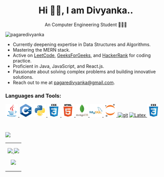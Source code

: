 <h1 align="center">Hi 👋🏻, I am Divyanka..</h1>
<p align="center">An Computer Engineering Student 👩🏻‍💻</p> 
<p align="left"> <img src="https://komarev.com/ghpvc/?username=pagaredivyanka&label=Profile%20views&color=0e75b6&style=flat" alt="pagaredivyanka" /> </p>

- Currently deepening expertise in Data Structures and Algorithms.
- Mastering the MERN stack.
- Active on [LeetCode](https://leetcode.com/u/pagaredivyanka/), [GeeksForGeeks](https://www.geeksforgeeks.org/user/pagaredieyjv/), and [HackerRank](https://www.hackerrank.com/profile/pagaredivyanka) for coding practice.
- Proficient in Java, JavaScript, and React.js.
- Passionate about solving complex problems and building innovative solutions.
- Reach out to me at pagaredivyanka@gmail.com.

<h3 align="left">Languages and Tools:</h3>
<p align="left"> 
<a href="https://developer.java.com" target="_blank" rel="noreferrer"> <img src="https://raw.githubusercontent.com/devicons/devicon/master/icons/java/java-original.svg" alt="android" width="40" height="40"/> </a>
<a href="https://www.w3schools.com/cpp/" target="_blank" rel="noreferrer"> <img src="https://raw.githubusercontent.com/devicons/devicon/master/icons/cplusplus/cplusplus-original.svg" alt="cplusplus" width="40" height="40"/></a> 
<a href="https://www.python.org" target="_blank" rel="noreferrer"> <img src="https://raw.githubusercontent.com/devicons/devicon/master/icons/python/python-original.svg" alt="python" width="40" height="40"/> </a>
<a href="https://www.w3schools.com/css/" target="_blank" rel="noreferrer"> <img src="https://raw.githubusercontent.com/devicons/devicon/master/icons/css3/css3-original-wordmark.svg" alt="css3" width="40" height="40"/> </a> 
<a href="https://www.w3.org/html/" target="_blank" rel="noreferrer"> <img src="https://raw.githubusercontent.com/devicons/devicon/master/icons/html5/html5-original-wordmark.svg" alt="html5" width="40" height="40"/> </a>
<a href="https://www.mongodb.com/" target="_blank" rel="noreferrer"> <img src="https://raw.githubusercontent.com/devicons/devicon/master/icons/mongodb/mongodb-original-wordmark.svg" alt="mongodb" width="40" height="40"/> </a> 
<a href="https://www.mysql.com/" target="_blank" rel="noreferrer"> <img src="https://raw.githubusercontent.com/devicons/devicon/master/icons/mysql/mysql-original-wordmark.svg" alt="mysql" width="40" height="40"/> </a> 
<a href="https://jupyter.org" target="_blank" rel="noreferrer"> <img src="https://raw.githubusercontent.com/devicons/devicon/master/icons/jupyter/jupyter-original.svg" alt="android" width="40" height="40"/> </a>
<a href="https://git-scm.com/" target="_blank" rel="noreferrer"> <img src="https://www.vectorlogo.zone/logos/git-scm/git-scm-icon.svg" alt="git" width="40" height="40"/></a> 
<a href="https://www.w3schools.com/Latex/" target="_blank" rel="noreferrer"> <img src="https://raw.githubusercontent.com/devicons/devicon/master/icons/Latex/Latex-original-wordmark.svg" alt="Latex" width="40" height="40"/> </a> 
<a href="https://www.w3schools.com/css/" target="_blank" rel="noreferrer"> <img src="https://raw.githubusercontent.com/devicons/devicon/master/icons/css3/css3-original-wordmark.svg" alt="css3" width="40" height="40"/> </a>   
</p>

<br>

![](https://github-profile-trophy.vercel.app/?username=pagaredivyanka&theme=discord&no-frame=false&no-bg=false&margin-w=4)

<table align="center" padding=40em>
<tr>
  <td align="center">
  <p align="center">
    <a href="https://github.compagaredivyanka" align="left">
      <img src="https://github-readme-stats.vercel.app/api/top-langs?username=pagaredivyanka&show_icons=true&theme=radical&locale=en&layout=compact"/>
    </a>
    <a href="https://github.compagaredivyanka" align="right">
      <img src="https://github-readme-stats.vercel.app/api?username=pagaredivyanka&show_icons=true&theme=radical&hide_border=false&locale=en&layout=compact" height=165em>
    </a>
    <br><br>
    <a href="https://github.compagaredivyanka" align="center">
      <img src="https://github-readme-streak-stats.herokuapp.com/?user=pagaredivyanka&theme=radical&hide_border=false"/>
    </a>
    </td>
  </p>
 </tr>
</table>
<p >


</p>
</p>

<p >


<!-- <p align="left">
  <a href="https://github.com/ryo-ma/github-profile-trophy"><img src="https://github-profile-trophy.vercel.app/?username=pagaredivyanka" alt="pagaredivyanka" /></a> </p>

<p><img align="left" src="https://github-readme-stats.vercel.app/api/top-langs?username=pagaredivyanka&show_icons=true&locale=en&layout=compact" alt="pagaredivyanka" /></p>

<p><img align="center" src="https://github-readme-streak-stats.herokuapp.com/?user=pagaredivyanka&" alt="pagaredivyanka" /></p> --!>
